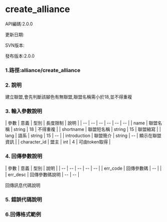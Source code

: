 # create_alliance
API編碼:2.0.0

> 

更新日期:

> 

SVN版本:

> 

發布版本:2.0.0
### 1.路徑:alliance/create_alliance

### 2. 說明

建立聯盟,會先判斷該腳色有無聯盟,聯盟名稱需小於18,並不得重複

### 3. 輸入參數說明


| 參數 | 意義 | 型別 | 長度限制 | 說明 |
| -- | -- | -- | -- | -- | -- |
| name | 聯盟名稱 | string | 18 | 不得重複 |
| shortname | 聯盟短名稱 | string | 15 | 聯盟縮寫 |
| lang | 語系 | string | 15 | -- |
| introduction | 聯盟簡介 | string | -- | 顯示在聯盟資訊 |
| character_id | 盟主 | int | 4 | 可由token取得 |

### 4. 回傳參數說明
| 參數 | 意義 | 型別 | 說明 |
| -- | -- | -- | -- | -- |
| err_code | 回傳參數碼 | -- |  |
| err_desc | 回傳參數碼說明 | -- | -- |

回傳訊息代碼說明


### 5. 錯誤代碼說明

### 6.回傳格式範例






>

